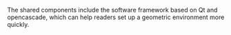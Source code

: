The shared components include the software framework based on Qt and opencascade, which can help readers set up a geometric environment more quickly.
